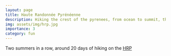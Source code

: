 ```yaml
---
layout: page
title: Haute Randonnée Pyrénéenne
description: Hiking the crest of the pyrenees, from ocean to summit, then from sea to summit. 
img: assets/img/hrp.jpg
importance: 3
category: fun
---
```


Two summers in a row, around 20 days of hiking on the [HRP](https://en.wikipedia.org/wiki/Haute_Randonn%C3%A9e_Pyr%C3%A9n%C3%A9enne)

